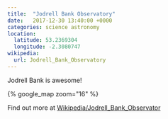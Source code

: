 ```yaml
---
title:  "Jodrell Bank Observatory"
date:   2017-12-30 13:40:00 +0000
categories: science astronomy
location:
  latitude: 53.2369304
  longitude: -2.3080747
wikipedia:
  url: Jodrell_Bank_Observatory
---
```

Jodrell Bank is awesome!

{% google_map zoom="16" %}

Find out more at [Wikipedia/Jodrell_Bank_Observator](https://en.wikipedia.org/wiki/Jodrell_Bank_Observatory)
